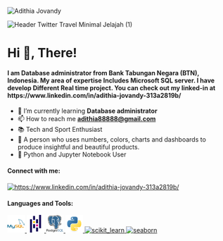 <p align="left"> <img src="https://komarev.com/ghpvc/?username=Adithia88&label=Profile%20views&color=0e75b6&style=flat" alt="Adithia Jovandy" /> </p>

![Header Twitter Travel Minimal Jelajah (1)](https://github.com/Makrufkasr/Makrufkasr/assets/109516688/5e8ebb3d-702f-4d94-b2a5-8c11c9aa29b6)

<h1 align="left">Hi 👋, There!</h1>
<h4 align="left">I am Database administrator from Bank Tabungan Negara (BTN), Indonesia. My area of expertise Includes Microsoft SQL server. I have develop Different Real time project. You can check out my linked-in at https://www.linkedin.com/in/adithia-jovandy-313a2819b/</h3>

- 🌱 I’m currently learning **Database administrator**
- 📫 How to reach me **adithia88888@gmail.com**
- 📚 Tech and Sport Enthusiast  
- 🧬 A person who uses numbers, colors, charts and dashboards to produce insightful and beautiful products.
- 🐍 Python and Jupyter Notebook User

<h4 align="left">Connect with me:</h3>
<p align="left">
<a href="https://www.linkedin.com/in/adithia-jovandy-313a2819b/" target="blank"><img align="center" src="https://raw.githubusercontent.com/rahuldkjain/github-profile-readme-generator/master/src/images/icons/Social/linked-in-alt.svg" alt="https://www.linkedin.com/in/adithia-jovandy-313a2819b/" height="30" width="40" /></a>
</p>

<h4 align="left">Languages and Tools:</h3>
<p align="left"> <a href="https://www.mysql.com/" target="_blank" rel="noreferrer"> <img src="https://raw.githubusercontent.com/devicons/devicon/master/icons/mysql/mysql-original-wordmark.svg" alt="mysql" width="40" height="40"/> </a> <a href="https://pandas.pydata.org/" target="_blank" rel="noreferrer"> <img src="https://raw.githubusercontent.com/devicons/devicon/2ae2a900d2f041da66e950e4d48052658d850630/icons/pandas/pandas-original.svg" alt="pandas" width="40" height="40"/> </a> <a href="https://www.postgresql.org" target="_blank" rel="noreferrer"> <img src="https://raw.githubusercontent.com/devicons/devicon/master/icons/postgresql/postgresql-original-wordmark.svg" alt="postgresql" width="40" height="40"/> </a> <a href="https://www.python.org" target="_blank" rel="noreferrer"> <img src="https://raw.githubusercontent.com/devicons/devicon/master/icons/python/python-original.svg" alt="python" width="40" height="40"/> </a> <a href="https://scikit-learn.org/" target="_blank" rel="noreferrer"> <img src="https://upload.wikimedia.org/wikipedia/commons/0/05/Scikit_learn_logo_small.svg" alt="scikit_learn" width="40" height="40"/> </a> <a href="https://seaborn.pydata.org/" target="_blank" rel="noreferrer"> <img src="https://seaborn.pydata.org/_images/logo-mark-lightbg.svg" alt="seaborn" width="40" height="40"/> </a> </p>

<!---
Adithia88/Adithia88 is a ✨ special ✨ repository because its `README.md` (this file) appears on your GitHub profile.
You can click the Preview link to take a look at your changes.
--->
